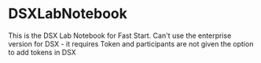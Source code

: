 # DSXLabNotebook
This is the DSX Lab Notebook for Fast Start. Can't use the enterprise version for DSX - it requires Token and participants are not given the option to add tokens in DSX
